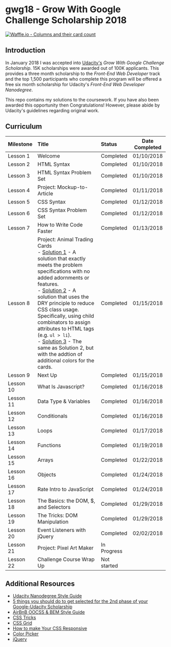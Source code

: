 # gwg18 - Grow With Google Challenge Scholarship 2018

[![Waffle.io - Columns and their card count](https://badge.waffle.io/jdmedlock/gwg18.svg?columns=all)](https://waffle.io/jdmedlock/gwg18)

## Introduction

In January 2018 I was accepted into [Udacity's](https://www.udacity.com) _Grow With Google Challenge Scholarship_. 15K scholarships were awarded out of 100K applicants. This provides a three month scholarship to the _Front-End Web Developer_ track and the top 1,500 participants who complete this program will be offered a free six month scholarship for Udacity's _Front-End Web Developer Nanodegree_.

This repo contains my solutions to the coursework. If you have also been awarded this opportunity then Congratulations! However, please abide by Udacity's guidelines regarding original work.

## Curriculum

| Milestone   | Title                        | Status      | Date Completed |
|:------------|:-----------------------------|:------------|:--------------:|
| Lesson 1   | Welcome                       | Completed   | 01/10/2018     |
| Lesson 2   | HTML Syntax                   | Completed   | 01/10/2018     |  
| Lesson 3   | HTML Syntax Problem Set       | Completed   | 01/10/2018     |   
| Lesson 4   | Project: Mockup-to-Article    | Completed   | 01/11/2018     |
| Lesson 5   | CSS Syntax                    | Completed   | 01/12/2018     |
| Lesson 6   | CSS Syntax Problem Set        | Completed   | 01/12/2018     |
| Lesson 7   | How to Write Code Faster      | Completed   | 01/13/2018     |
| Lesson 8   | Project: Animal Trading Cards <br> - [Solution 1](https://github.com/jdmedlock/gwg18/tree/development/lesson08/fend-animal-trading-cards-master) - A solution that exactly meets the problem specifications with no added adornments or features. <br> - [Solution 2](https://github.com/jdmedlock/gwg18/tree/development/lesson08/Alternative%201-fend-animal-trading-cards) - A solution that uses the DRY principle to reduce CSS class usage. Specifically, using child combinators to assign attributes to HTML tags (e.g. `ul > li`). <br>- [Solution 3](https://github.com/jdmedlock/gwg18/tree/development/lesson08/Alternative%202-fend-animal-trading-cards) - The same as Solution 2, but with the addtion of additional colors for the cards. | Completed   | 01/15/2018
| Lesson 9   | Next Up                       | Completed   | 01/15/2018     |
| Lesson 10  | What Is Javascript?           | Completed   | 01/16/2018     |
| Lesson 11  | Data Type & Variables         | Completed   | 01/16/2018     |
| Lesson 12  | Conditionals                  | Completed   | 01/16/2018     |
| Lesson 13  | Loops                         | Completed   | 01/17/2018     |
| Lesson 14  | Functions                     | Completed   | 01/19/2018     |
| Lesson 15  | Arrays                        | Completed   | 01/22/2018     |
| Lesson 16  | Objects                       | Completed   | 01/24/2018     |
| Lesson 17  | Rate Intro to JavaScript      | Completed   | 01/24/2018     |
| Lesson 18  | The Basics: the DOM, $, and Selectors | Completed | 01/29/2018     |
| Lesson 19  | The Tricks: DOM Manipulation  | Completed   | 01/29/2018     |
| Lesson 20  | Event Listeners with jQuery   | Completed   | 02/02/2018     |
| Lesson 21  | Project: Pixel Art Maker      | In Progress |      |
| Lesson 22  | Challenge Course Wrap Up      | Not started |      |

## Additional Resources

- [Udacity Nanodegree Style Guide](https://udacity.github.io/frontend-nanodegree-styleguide/)
- [5 things you should do to get selected for the 2nd phase of your Google-Udacity Scholarship](https://medium.com/udacity/the-5-things-you-need-to-do-to-get-selected-for-the-2nd-phase-of-your-google-udacity-scholarship-649f22376030)
- [AirBnB OOCSS & BEM Style Guide](https://github.com/airbnb/css#oocss-and-bem)
- [CSS Tricks](https://css-tricks.com/)
- [CSS Grid](https://cssgridgarden.com/)
- [How to make Your CSS Responsive](https://medium.freecodecamp.org/how-to-make-your-html-responsive-by-adding-a-single-line-of-css-2a62de81e431)
- [Color Picker](paletton.com)
- [jQuery](http://jquery.com/)
